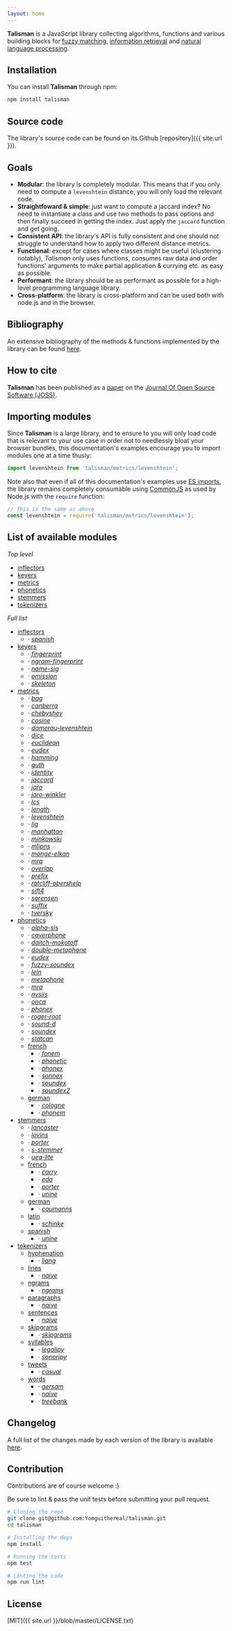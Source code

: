 ```yaml
---
layout: home
---
```


**Talisman** is a JavaScript library collecting algorithms, functions and various building blocks for [fuzzy matching](https://en.wikipedia.org/wiki/Approximate_string_matching), [information retrieval](https://en.wikipedia.org/wiki/Information_retrieval) and [natural language processing](https://en.wikipedia.org/wiki/Natural_language_processing).

## Installation

You can install **Talisman** through npm:

```bash
npm install talisman
```

## Source code

The library's source code can be found on its Github [repository]({{ site.url }}).

## Goals

* **Modular**: the library is completely modular. This means that if you only need to compute a `levenshtein` distance, you will only load the relevant code.
* **Straightfoward & simple**: just want to compute a jaccard index? No need to instantiate a class and use two methods to pass options and then finally succeed in getting the index. Just apply the `jaccard` function and get going.
* **Consistent API**: the library's API is fully consistent and one should not struggle to understand how to apply two different distance metrics.
* **Functional**: except for cases where classes might be useful (clustering notably), *Talisman* only uses functions, consumes raw data and order functions' arguments to make partial application & currying etc. as easy as possible.
* **Performant**: the library should be as performant as possible for a high-level programming language library.
* **Cross-platform**: the library is cross-platform and can be used both with node.js and in the browser.

## Bibliography

An extensive bibliography of the methods & functions implemented by the library can be found [here](https://github.com/Yomguithereal/talisman/blob/master/BIBLIOGRAPHY.md).

## How to cite

**Talisman** has been published as a [paper](https://joss.theoj.org/papers/10.21105/joss.02405) on the [Journal Of Open Source Software (JOSS)](https://joss.theoj.org/).

## Importing modules

Since **Talisman** is a large library, and to ensure to you will only load code that is relevant to your use case in order not to needlessly bloat your browser bundles, this documentation's examples encourage you to import modules one at a time thusly:

```js
import levenshtein from 'talisman/metrics/levenshtein';
```

Note also that even if all of this documentation's examples use [ES imports](https://developer.mozilla.org/en-US/docs/Web/JavaScript/Reference/Statements/import), the library remains completely consumable using [CommonJS](https://nodejs.org/docs/latest/api/modules.html) as used by Node.js with the `require` function:

```js
// This is the same as above
const levenshtein = require('talisman/metrics/levenshtein');
```

## List of available modules

*Top level*

<div>
  <ul>
    <li>
      <a href="{{ site.baseurl }}/inflectors">inflectors</a>
    </li>
    <li>
      <a href="{{ site.baseurl }}/keyers">keyers</a>
    </li>
    <li>
      <a href="{{ site.baseurl }}/metrics">metrics</a>
    </li>
    <li>
      <a href="{{ site.baseurl }}/phonetics">phonetics</a>
    </li>
    <li>
      <a href="{{ site.baseurl }}/stemmers">stemmers</a>
    </li>
    <li>
      <a href="{{ site.baseurl }}/tokenizers">tokenizers</a>
    </li>
  </ul>
</div>

*Full list*

<div class="modules-list">
  <ul>
    <li id="inflectors">
      <a href="{{ site.baseurl }}/inflectors">inflectors</a>
      <ul>
        <li>&middot; <em><a href="{{ site.baseurl }}/inflectors/spanish">spanish</a></em></li>
      </ul>
    </li>
    <li id="keyers">
      <a href="{{ site.baseurl }}/keyers">keyers</a>
      <ul>
        <li>&middot; <em><a href="{{ site.baseurl }}/keyers#fingerprint">fingerprint</a></em></li>
        <li>&middot; <em><a href="{{ site.baseurl }}/keyers#ngram-fingerprint">ngram-fingerprint</a></em></li>
        <li>&middot; <em><a href="{{ site.baseurl }}/keyers#name-sig">name-sig</a></em></li>
        <li>&middot; <em><a href="{{ site.baseurl }}/keyers#omission">omission</a></em></li>
        <li>&middot; <em><a href="{{ site.baseurl }}/keyers#skeleton">skeleton</a></em></li>
      </ul>
    </li>
    <li id="metrics">
      <a href="{{ site.baseurl }}/metrics">metrics</a>
      <ul>
        <li>&middot; <em><a href="{{ site.baseurl }}/metrics#bag">bag</a></em></li>
        <li>&middot; <em><a href="{{ site.baseurl }}/metrics#canberra">canberra</a></em></li>
        <li>&middot; <em><a href="{{ site.baseurl }}/metrics#chebyshev">chebyshev</a></em></li>
        <li>&middot; <em><a href="{{ site.baseurl }}/metrics#cosine">cosine</a></em></li>
        <li>&middot; <em><a href="{{ site.baseurl }}/metrics#damerau-levenshtein">damerau-levenshtein</a></em></li>
        <li>&middot; <em><a href="{{ site.baseurl }}/metrics#dice">dice</a></em></li>
        <li>&middot; <em><a href="{{ site.baseurl }}/metrics#euclidean">euclidean</a></em></li>
        <li>&middot; <em><a href="{{ site.baseurl }}/metrics#eudex">eudex</a></em></li>
        <li>&middot; <em><a href="{{ site.baseurl }}/metrics#hamming">hamming</a></em></li>
        <li>&middot; <em><a href="{{ site.baseurl }}/metrics#guth">guth</a></em></li>
        <li>&middot; <em><a href="{{ site.baseurl }}/metrics#identity">identity</a></em></li>
        <li>&middot; <em><a href="{{ site.baseurl }}/metrics#jaccard">jaccard</a></em></li>
        <li>&middot; <em><a href="{{ site.baseurl }}/metrics#jaro">jaro</a></em></li>
        <li>&middot; <em><a href="{{ site.baseurl }}/metrics#jaro-winkler">jaro-winkler</a></em></li>
        <li>&middot; <em><a href="{{ site.baseurl }}/metrics#lcs">lcs</a></em></li>
        <li>&middot; <em><a href="{{ site.baseurl }}/metrics#length">length</a></em></li>
        <li>&middot; <em><a href="{{ site.baseurl }}/metrics#levenshtein">levenshtein</a></em></li>
        <li>&middot; <em><a href="{{ site.baseurl }}/metrics#lig">lig</a></em></li>
        <li>&middot; <em><a href="{{ site.baseurl }}/metrics#manhattan">manhattan</a></em></li>
        <li>&middot; <em><a href="{{ site.baseurl }}/metrics#minkowski">minkowski</a></em></li>
        <li>&middot; <em><a href="{{ site.baseurl }}/metrics#mlipns">mlipns</a></em></li>
        <li>&middot; <em><a href="{{ site.baseurl }}/metrics#monge-elkan">monge-elkan</a></em></li>
        <li>&middot; <em><a href="{{ site.baseurl }}/metrics#mra">mra</a></em></li>
        <li>&middot; <em><a href="{{ site.baseurl }}/metrics#overlap">overlap</a></em></li>
        <li>&middot; <em><a href="{{ site.baseurl }}/metrics#prefix">prefix</a></em></li>
        <li>&middot; <em><a href="{{ site.baseurl }}/metrics#ratcliff-obershelp">ratcliff-obershelp</a></em></li>
        <li>&middot; <em><a href="{{ site.baseurl }}/metrics#sift4">sift4</a></em></li>
        <li>&middot; <em><a href="{{ site.baseurl }}/metrics#sorensen">sorensen</a></em></li>
        <li>&middot; <em><a href="{{ site.baseurl }}/metrics#suffix">suffix</a></em></li>
        <li>&middot; <em><a href="{{ site.baseurl }}/metrics#tversky">tversky</a></em></li>
      </ul>
    </li>
    <li id="phonetics">
      <a href="{{ site.baseurl }}/phonetics">phonetics</a>
      <ul>
        <li>&middot; <em><a href="{{ site.baseurl }}/phonetics#alpha-sis">alpha-sis</a></em></li>
        <li>&middot; <em><a href="{{ site.baseurl }}/phonetics#caverphone">caverphone</a></em></li>
        <li>&middot; <em><a href="{{ site.baseurl }}/phonetics#daitch-mokotoff">daitch-mokotoff</a></em></li>
        <li>&middot; <em><a href="{{ site.baseurl }}/phonetics#double-metaphone">double-metaphone</a></em></li>
        <li>&middot; <em><a href="{{ site.baseurl }}/phonetics#eudex">eudex</a></em></li>
        <li>&middot; <em><a href="{{ site.baseurl }}/phonetics#fuzzy-soundex">fuzzy-soundex</a></em></li>
        <li>&middot; <em><a href="{{ site.baseurl }}/phonetics#lein">lein</a></em></li>
        <li>&middot; <em><a href="{{ site.baseurl }}/phonetics#metaphone">metaphone</a></em></li>
        <li>&middot; <em><a href="{{ site.baseurl }}/phonetics#mra">mra</a></em></li>
        <li>&middot; <em><a href="{{ site.baseurl }}/phonetics#nysiis">nysiis</a></em></li>
        <li>&middot; <em><a href="{{ site.baseurl }}/phonetics#onca">onca</a></em></li>
        <li>&middot; <em><a href="{{ site.baseurl }}/phonetics#phonex">phonex</a></em></li>
        <li>&middot; <em><a href="{{ site.baseurl }}/phonetics#roger-root">roger-root</a></em></li>
        <li>&middot; <em><a href="{{ site.baseurl }}/phonetics#sound-d">sound-d</a></em></li>
        <li>&middot; <em><a href="{{ site.baseurl }}/phonetics#soundex">soundex</a></em></li>
        <li>&middot; <em><a href="{{ site.baseurl }}/phonetics#statcan">statcan</a></em></li>
        <li>
          <a href="{{ site.baseurl }}/phonetics/french">french</a>
          <ul>
            <li>&middot; <em><a href="{{ site.baseurl }}/phonetics/french#fonem">fonem</a></em></li>
            <li>&middot; <em><a href="{{ site.baseurl }}/phonetics/french#phonetic">phonetic</a></em></li>
            <li>&middot; <em><a href="{{ site.baseurl }}/phonetics/french#phonex">phonex</a></em></li>
            <li>&middot; <em><a href="{{ site.baseurl }}/phonetics/french#sonnex">sonnex</a></em></li>
            <li>&middot; <em><a href="{{ site.baseurl }}/phonetics/french#soundex">soundex</a></em></li>
            <li>&middot; <em><a href="{{ site.baseurl }}/phonetics/french#soundex2">soundex2</a></em></li>
          </ul>
        </li>
        <li>
          <a href="{{ site.baseurl }}/phonetics/german">german</a>
          <ul>
            <li>&middot; <em><a href="{{ site.baseurl }}/phonetics/german#cologne">cologne</a></em></li>
            <li>&middot; <em><a href="{{ site.baseurl }}/phonetics/german#phonem">phonem</a></em></li>
          </ul>
        </li>
      </ul>
    </li>
    <li id="stemmers">
      <a href="{{ site.baseurl }}/stemmers">stemmers</a>
      <ul>
        <li>&middot; <em><a href="{{ site.baseurl }}/stemmers#lancaster">lancaster</a></em></li>
        <li>&middot; <em><a href="{{ site.baseurl }}/stemmers#lovins">lovins</a></em></li>
        <li>&middot; <em><a href="{{ site.baseurl }}/stemmers#porter">porter</a></em></li>
        <li>&middot; <em><a href="{{ site.baseurl }}/stemmers#s-stemmer">s-stemmer</a></em></li>
        <li>&middot; <em><a href="{{ site.baseurl }}/stemmers#uea-lite">uea-lite</a></em></li>
        <li>
          <a href="{{ site.baseurl }}/stemmers/french">french</a>
          <ul>
            <li>&middot; <em><a href="{{ site.baseurl }}/stemmers/french#carry">carry</a></em></li>
            <li>&middot; <em><a href="{{ site.baseurl }}/stemmers/french#eda">eda</a></em></li>
            <li>&middot; <em><a href="{{ site.baseurl }}/stemmers/french#porter">porter</a></em></li>
            <li>&middot; <em><a href="{{ site.baseurl }}/stemmers/french#unine">unine</a></em></li>
          </ul>
        </li>
        <li>
          <a href="{{ site.baseurl }}/stemmers/german">german</a>
          <ul>
            <li>&middot; <em><a href="{{ site.baseurl }}/stemmers/german#caumanns">caumanns</a></em></li>
          </ul>
        </li>
        <li>
          <a href="{{ site.baseurl }}/stemmers/latin">latin</a>
          <ul>
            <li>&middot; <em><a href="{{ site.baseurl }}/stemmers/latin#schinke">schinke</a></em></li>
          </ul>
        </li>
        <li>
          <a href="{{ site.baseurl }}/stemmers/spanish">spanish</a>
          <ul>
            <li>&middot; <em><a href="{{ site.baseurl }}/stemmers/spanish#unine">unine</a></em></li>
          </ul>
        </li>
      </ul>
    </li>
    <li id="tokenizers">
      <a href="{{ site.baseurl }}/tokenizers">tokenizers</a>
      <ul>
        <li>
          <a href="{{ site.baseurl }}/tokenizers/hyphenation">hyphenation</a>
          <ul>
            <li>&middot; <em><a href="{{ site.baseurl }}/tokenizers/hyphenation#liang">liang</a></em></li>
          </ul>
        </li>
        <li>
          <a href="{{ site.baseurl }}/tokenizers/lines">lines</a>
          <ul>
            <li>&middot; <em><a href="{{ site.baseurl }}/tokenizers/lines#naive">naive</a></em></li>
          </ul>
        </li>
        <li>
          <a href="{{ site.baseurl }}/tokenizers/ngrams">ngrams</a>
          <ul>
            <li>&middot; <em><a href="{{ site.baseurl }}/tokenizers/ngrams">ngrams</a></em></li>
          </ul>
        </li>
        <li>
          <a href="{{ site.baseurl }}/tokenizers/paragraphs">paragraphs</a>
          <ul>
            <li>&middot; <em><a href="{{ site.baseurl }}/tokenizers/paragraphs#naive">naive</a></em></li>
          </ul>
        </li>
        <li>
          <a href="{{ site.baseurl }}/tokenizers/sentences">sentences</a>
          <ul>
            <li>&middot; <em><a href="{{ site.baseurl }}/tokenizers/sentences#naive">naive</a></em></li>
          </ul>
        </li>
        <li>
          <a href="{{ site.baseurl }}/tokenizers/skipgrams">skipgrams</a>
          <ul>
            <li>&middot; <em><a href="{{ site.baseurl }}/tokenizers/skipgrams">skipgrams</a></em></li>
          </ul>
        </li>
        <li>
          <a href="{{ site.baseurl }}/tokenizers/syllables">syllables</a>
          <ul>
            <li>&middot; <em><a href="{{ site.baseurl }}/tokenizers/syllables#legalipy">legalipy</a></em></li>
            <li>&middot; <em><a href="{{ site.baseurl }}/tokenizers/syllables#sonoripy">sonoripy</a></em></li>
          </ul>
        </li>
        <li>
          <a href="{{ site.baseurl }}/tokenizers/tweets">tweets</a>
          <ul>
            <li>&middot; <em><a href="{{ site.baseurl }}/tokenizers/tweets#casual">casual</a></em></li>
          </ul>
        </li>
        <li>
          <a href="{{ site.baseurl }}/tokenizers/words">words</a>
          <ul>
            <li>&middot; <em><a href="{{ site.baseurl }}/tokenizers/words#gersam">gersam</a></em></li>
            <li>&middot; <em><a href="{{ site.baseurl }}/tokenizers/words#naive">naive</a></em></li>
            <li>&middot; <em><a href="{{ site.baseurl }}/tokenizers/words#treebank">treebank</a></em></li>
          </ul>
        </li>
      </ul>
    </li>
  </ul>
</div>

## Changelog

A full list of the changes made by each version of the library is available [here](https://github.com/Yomguithereal/talisman/blob/master/CHANGELOG.md).

## Contribution

Contributions are of course welcome :)

Be sure to lint & pass the unit tests before submitting your pull request.

```bash
# Cloning the repo
git clone git@github.com:Yomguithereal/talisman.git
cd talisman

# Installing the deps
npm install

# Running the tests
npm test

# Linting the code
npm run lint
```

## License

[MIT]({{ site.url }}/blob/master/LICENSE.txt)
